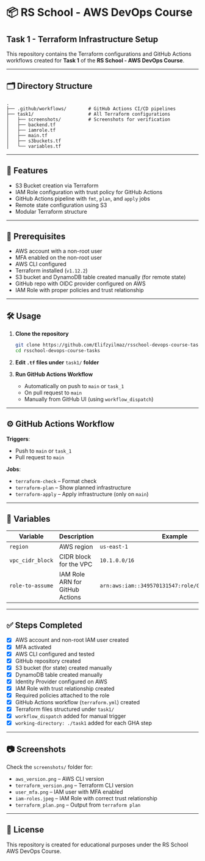 # 📦 RS School - AWS DevOps Course

## Task 1 - Terraform Infrastructure Setup

This repository contains the Terraform configurations and GitHub Actions workflows created for **Task 1** of the **RS School - AWS DevOps Course**.

---

## 🗂 Directory Structure

```
.
├── .github/workflows/        # GitHub Actions CI/CD pipelines
├── task1/                    # All Terraform configurations
│   ├── screenshots/          # Screenshots for verification
│   ├── backend.tf
│   ├── iamrole.tf
│   ├── main.tf
│   ├── s3buckets.tf
│   └── variables.tf
```

---

## 🚀 Features

- S3 Bucket creation via Terraform  
- IAM Role configuration with trust policy for GitHub Actions  
- GitHub Actions pipeline with `fmt`, `plan`, and `apply` jobs  
- Remote state configuration using S3  
- Modular Terraform structure  

---

## 🔧 Prerequisites

- AWS account with a non-root user  
- MFA enabled on the non-root user  
- AWS CLI configured  
- Terraform installed (`v1.12.2`)  
- S3 bucket and DynamoDB table created manually (for remote state)  
- GitHub repo with OIDC provider configured on AWS  
- IAM Role with proper policies and trust relationship  

---

## 🛠 Usage

1. **Clone the repository**  
   ```bash
   git clone https://github.com/Elifzyilmaz/rsschool-devops-course-tasks.git
   cd rsschool-devops-course-tasks
   ```

2. **Edit `.tf` files under** `task1/` **folder**

3. **Run GitHub Actions Workflow**  
   - Automatically on push to `main` or `task_1`  
   - On pull request to `main`  
   - Manually from GitHub UI (using `workflow_dispatch`)  

---

## ⚙️ GitHub Actions Workflow

**Triggers**:
- Push to `main` or `task_1`  
- Pull request to `main`

**Jobs**:
- `terraform-check` – Format check  
- `terraform-plan` – Show planned infrastructure  
- `terraform-apply` – Apply infrastructure (only on `main`)  

---

## 📌 Variables

| Variable           | Description                                  | Example                            |
|--------------------|----------------------------------------------|------------------------------------|
| `region`           | AWS region                                   | `us-east-1`                        |
| `vpc_cidr_block`   | CIDR block for the VPC                        | `10.1.0.0/16`                      |
| `role-to-assume`   | IAM Role ARN for GitHub Actions              | `arn:aws:iam::349570131547:role/GithubActionsRole` |

---

## ✅ Steps Completed

- [x] AWS account and non-root IAM user created  
- [x] MFA activated  
- [x] AWS CLI configured and tested  
- [x] GitHub repository created  
- [x] S3 bucket (for state) created manually  
- [x] DynamoDB table created manually  
- [x] Identity Provider configured on AWS  
- [x] IAM Role with trust relationship created  
- [x] Required policies attached to the role  
- [x] GitHub Actions workflow (`terraform.yml`) created  
- [x] Terraform files structured under `task1/`  
- [x] `workflow_dispatch` added for manual trigger  
- [x] `working-directory: ./task1` added for each GHA step  

---

## 📷 Screenshots

Check the `screenshots/` folder for:

- `aws_version.png` – AWS CLI version  
- `terraform_version.png` – Terraform CLI version  
- `user_mfa.png` – IAM user with MFA enabled  
- `iam-roles.jpeg` – IAM Role with correct trust relationship  
- `terraform_plan.png` – Output from `terraform plan`  

---

## 📄 License

This repository is created for educational purposes under the RS School AWS DevOps Course.
